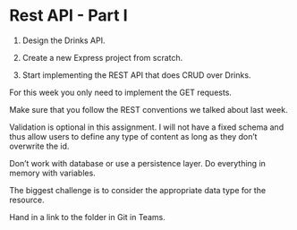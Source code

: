 # Rest API - Part I

1. Design the Drinks API.

 

2. Create a new Express project from scratch. 



3. Start implementing the REST API that does CRUD over Drinks. 

For this week you only need to implement the GET requests. 

Make sure that you follow the REST conventions we talked about last week.

 
Validation is optional in this assignment. I will not have a fixed schema and thus allow users to define any type of content as long as they don’t overwrite the id. 


Don’t work with database or use a persistence layer. Do everything in memory with variables. 

The biggest challenge is to consider the appropriate data type for the resource. 

 

Hand in a link to the folder in Git in Teams. 